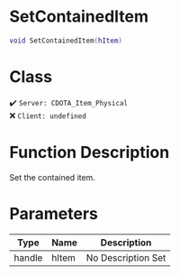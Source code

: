 # SetContainedItem
```lua
void SetContainedItem(hItem)
```
# Class
✔️ `Server: CDOTA_Item_Physical`  
❌ `Client: undefined`  

# Function Description
Set the contained item.
# Parameters
Type|Name|Description
--|--|--
handle|hItem|No Description Set
